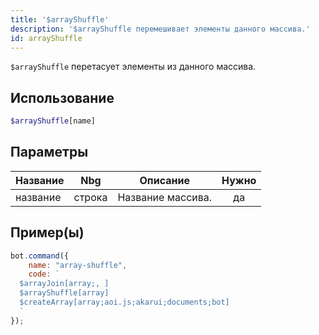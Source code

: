 ```yaml
---
title: '$arrayShuffle'
description: '$arrayShuffle перемешивает элементы данного массива.'
id: arrayShuffle
---
```


`$arrayShuffle` перетасует элементы из данного массива.

## Использование

```php
$arrayShuffle[name]
```

## Параметры

| Название | Nbg    | Описание          | Нужно |
| -------- | ------ | ----------------- |:-----:|
| название | строка | Название массива. |  да   |

## Пример(ы)

```javascript
bot.command({
    name: "array-shuffle",
    code: `
  $arrayJoin[array;, ]
  $arrayShuffle[array]
  $createArray[array;aoi.js;akarui;documents;bot]
  `
});
```